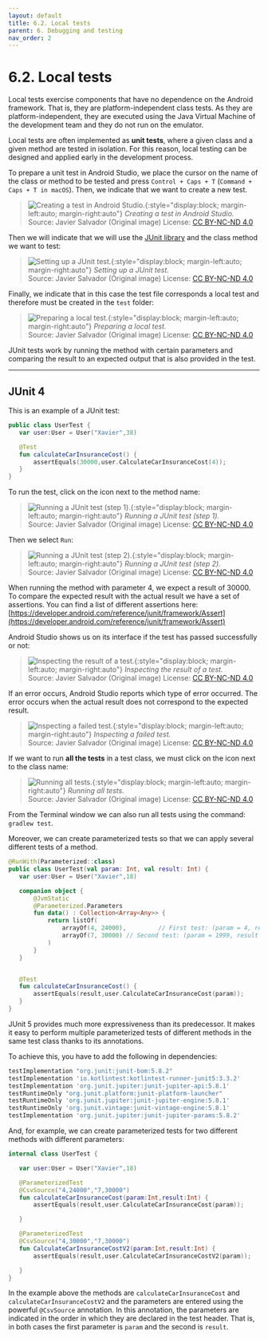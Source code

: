 ```yaml
---
layout: default
title: 6.2. Local tests
parent: 6. Debugging and testing
nav_order: 2
---
```


# 6.2. Local tests 

Local tests exercise components that have no dependence on the Android framework. That is, they are platform-independent class tests. As they are platform-independent, they are executed using the Java Virtual Machine of the development team and they do not run on the emulator.

Local tests are often implemented as **unit tests**, where a given class and a given method are tested in isolation. For this reason, local testing can be designed and applied early in the development process.

To prepare a unit test in Android Studio, we place the cursor on the name of the class or method to be tested and press `Control + Caps + T` (`Command + Caps + T in macOS`). Then, we indicate that we want to create a new test.

> ![Creating a test in Android Studio.](/images/06/create-test.jpg){:style="display:block; margin-left:auto; margin-right:auto"}
> *Creating a test in Android Studio.*  
> Source: Javier Salvador (Original image) License: [CC BY-NC-ND 4.0](https://creativecommons.org/licenses/by-nc-nd/4.0/)

Then we will indicate that we will use the [JUnit library](https://junit.org/junit5/) and the class method we want to test:

> ![Setting up a JUnit test.](/images/06/configuration-junit.jpg){:style="display:block; margin-left:auto; margin-right:auto"}
> *Setting up a JUnit test.*  
> Source: Javier Salvador (Original image) License: [CC BY-NC-ND 4.0](https://creativecommons.org/licenses/by-nc-nd/4.0/)

Finally, we indicate that in this case the test file corresponds a local test and therefore must be created in the `test` folder:

> ![Preparing a local test.](/images/06/local-test.jpg){:style="display:block; margin-left:auto; margin-right:auto"}
> *Preparing a local test.*  
> Source: Javier Salvador (Original image) License: [CC BY-NC-ND 4.0](https://creativecommons.org/licenses/by-nc-nd/4.0/)


 JUnit tests work by running the method with certain parameters and comparing the result to an expected output that is also provided in the test.

---

## JUnit 4


This is an example of a JUnit test:

```kotlin
public class UserTest {
   var user:User = User("Xavier",38)

   @Test
   fun calculateCarInsuranceCost() {
       assertEquals(30000,user.CalculateCarInsuranceCost(4));
   }
}
```

To run the test, click on the icon next to the method name:

> ![Running a JUnit test (step 1).](/images/06/running-tests.png){:style="display:block; margin-left:auto; margin-right:auto"}
> *Running a JUnit test (step 1).*  
> Source: Javier Salvador (Original image) License: [CC BY-NC-ND 4.0](https://creativecommons.org/licenses/by-nc-nd/4.0/)

Then we select `Run`:

> ![Running a JUnit test (step 2).](/images/06/running-tests2.png){:style="display:block; margin-left:auto; margin-right:auto"}
> *Running a JUnit test (step 2).*  
> Source: Javier Salvador (Original image) License: [CC BY-NC-ND 4.0](https://creativecommons.org/licenses/by-nc-nd/4.0/)

When running the method with parameter 4, we expect a result of 30000. To compare the expected result with the actual result we have a set of assertions. You can find a list of different assertions here:
[https://developer.android.com/reference/junit/framework/Assert](https://developer.android.com/reference/junit/framework/Assert)

Android Studio shows us on its interface if the test has passed successfully or not: 

> ![Inspecting the result of a test.](/images/06/test-result.jpg){:style="display:block; margin-left:auto; margin-right:auto"}
> *Inspecting the result of a test.*  
> Source: Javier Salvador (Original image) License: [CC BY-NC-ND 4.0](https://creativecommons.org/licenses/by-nc-nd/4.0/)

If an error occurs, Android Studio reports which type of error occurred. The error occurs when the actual result does not correspond to the expected result.

> ![Inspecting a failed test.](/images/06/failed-test.jpg){:style="display:block; margin-left:auto; margin-right:auto"}
> *Inspecting a failed test.*  
> Source: Javier Salvador (Original image) License: [CC BY-NC-ND 4.0](https://creativecommons.org/licenses/by-nc-nd/4.0/)

If we want to run **all the tests** in a test class, we must click on the icon next to the class name:

> ![Running all tests.](/images/06/test-all.png){:style="display:block; margin-left:auto; margin-right:auto"}
> *Running all tests.*  
> Source: Javier Salvador (Original image) License: [CC BY-NC-ND 4.0](https://creativecommons.org/licenses/by-nc-nd/4.0/)

From the Terminal window we can also run all tests using the command: `gradlew test`.

Moreover, we can create parameterized tests so that we can apply several different tests of a method.

```kotlin
@RunWith(Parameterized::class)
public class UserTest(val param: Int, val result: Int) {
   var user:User = User("Xavier",18)

   companion object {
       @JvmStatic
       @Parameterized.Parameters
       fun data() : Collection<Array<Any>> {
           return listOf(
               arrayOf(4, 24000),         // First test: (param = 4, result = 2400)
               arrayOf(7, 30000) // Second test: (param = 1999, result = 30000)
           )
       }
   }


   @Test
   fun calculateCarInsuranceCost() {
       assertEquals(result,user.CalculateCarInsuranceCost(param));
   }
}
```

JUnit 5 provides much more expressiveness than its predecessor. It makes it easy to perform multiple parameterized tests of different methods in the same test class thanks to its annotations.

To achieve this, you have to add the following in dependencies:

```gradle
testImplementation "org.junit:junit-bom:5.8.2"
testImplementation 'io.kotlintest:kotlintest-runner-junit5:3.3.2'
testImplementation 'org.junit.jupiter:junit-jupiter-api:5.8.1'
testRuntimeOnly "org.junit.platform:junit-platform-launcher"
testRuntimeOnly 'org.junit.jupiter:junit-jupiter-engine:5.8.1'
testRuntimeOnly 'org.junit.vintage:junit-vintage-engine:5.8.1'
testImplementation 'org.junit.jupiter:junit-jupiter-params:5.8.2'
```

And, for example, we can create parameterized tests for two different methods with different parameters:

```kotlin
internal class UserTest {

   var user:User = User("Xavier",18)

   @ParameterizedTest
   @CsvSource("4,24000","7,30000")
   fun calculateCarInsuranceCost(param:Int,result:Int) {
       assertEquals(result,user.CalculateCarInsuranceCost(param));

   }

   @ParameterizedTest
   @CsvSource("4,30000","7,30000")
   fun CalculateCarInsuranceCostV2(param:Int,result:Int) {
       assertEquals(result,user.CalculateCarInsuranceCostV2(param));

   }
}
```


In the example above the methods are `calculateCarInsuranceCost` and `calculateCarInsuranceCostV2` and the parameters are entered using the powerful `@CsvSource` annotation. In this annotation, the parameters are indicated in the order in which they are declared in the test header. That is, in both cases the first parameter is `param` and the second is `result`.


